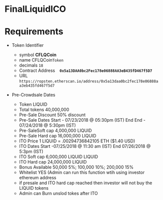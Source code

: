 # FinalLiquidICO

<h1>Requirements</h1>
<ul>
<li>
<p>Token Identifier</p>
<ul>
<li>symbol <strong>CFLQCoin</strong></li>
<li>name CFLQCoin<code>Token</code></li>
<li>decimals&nbsp;<code>18</code></li>
<li>Contract Address &nbsp;<code> <strong>0x5a13DAA0bc2Fec178e06888AA3eB435fD467f5D7</strong></code></li>
<li>URL <code>https://ropsten.etherscan.io/address/0x5a13daa0bc2fec178e06888aa3eb435fd467f5d7</code></li>
</ul>
</li>
<li>
<p>Pre-Crowdsale Dates</p>
<ul>
<li>Token LIQUID</li>
<li>Total tokens 40,000,000</li>
<li>Pre-Sale Discount 50% discount</li>
<li>Pre-Sale Dates Start - 07/23/2018 @ 05:30pm (IST) End End - 07/24/2018 @ 5:30pm (IST)</li>
<li>Pre-SaleSoft cap 4,000,000 LIQUID </li>
<li>Pre-Sale Hard cap 16,000,000 LIQUID</li>
<li>ITO Price 1 LIQUID = .00294736842105 ETH ($1.40 USD)</li>
<li>ITO Dates Start -07/25/2018 @ 11:30 am (IST) End 07/26/2018 @ 5:3pm (IST)</li>
<li>ITO Soft cap 6,000,000 LIQUID LIQUID </li>
<li>ITO Hard cap 24,000,000 LIQUID</li>
<li>Bonus Available 50,000 5%; 100,000 10%; 200,000 15%</li>
<li>Whitelist YES (Admin can run this function wtih using investor ethereum address</li>
    <li> if presale and ITO hard cap reached then investor will not buy the LIQUID tokens</li>
  <li>Admin can Burn unslod tokes after ITO</li>
</ul>
</li>
</ul>
